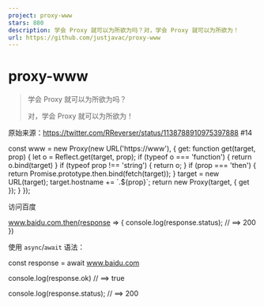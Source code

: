 ```yaml
---
project: proxy-www
stars: 880
description: 学会 Proxy 就可以为所欲为吗？对，学会 Proxy 就可以为所欲为！
url: https://github.com/justjavac/proxy-www
---
```


proxy-www
=========

> 学会 Proxy 就可以为所欲为吗？
> 
> 对，学会 Proxy 就可以为所欲为！

原始来源：https://twitter.com/RReverser/status/1138788910975397888 #14

const www \= new Proxy(new URL('https://www'), {
    get: function get(target, prop) {
        let o \= Reflect.get(target, prop);
        if (typeof o \=== 'function') {
            return o.bind(target)
        }
        if (typeof prop !== 'string') {
            return o;
        }
        if (prop \=== 'then') {
            return Promise.prototype.then.bind(fetch(target));
        }
        target \= new URL(target);
        target.hostname += \`.${prop}\`;
        return new Proxy(target, { get });
    }
});

访问百度

www.baidu.com.then(response \=> {
    console.log(response.status);
    // ==> 200
})

使用 `async`/`await` 语法：

const response \= await www.baidu.com

console.log(response.ok)
// ==> true

console.log(response.status);
// ==> 200

